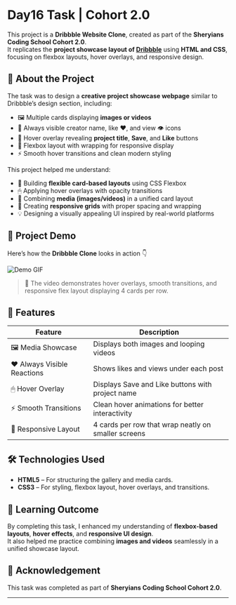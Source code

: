 # Day16 Task | Cohort 2.0

This project is a **Dribbble Website Clone**, created as part of the **Sheryians Coding School Cohort 2.0**.  
It replicates the **project showcase layout of [Dribbble](https://dribbble.com/)** using **HTML and CSS**, focusing on flexbox layouts, hover overlays, and responsive design.

## 📌 About the Project
The task was to design a **creative project showcase webpage** similar to Dribbble’s design section, including:

- 🖼 Multiple cards displaying **images or videos**  
- 💬 Always visible creator name, like ❤️, and view 👁️ icons  
- 🎥 Hover overlay revealing **project title**, **Save**, and **Like** buttons  
- 🧭 Flexbox layout with wrapping for responsive display  
- ⚡ Smooth hover transitions and clean modern styling  

This project helped me understand:

- 📐 Building **flexible card-based layouts** using CSS Flexbox  
- 🖱 Applying hover overlays with opacity transitions  
- 🎨 Combining **media (images/videos)** in a unified card layout  
- 📏 Creating **responsive grids** with proper spacing and wrapping  
- 💡 Designing a visually appealing UI inspired by real-world platforms  


## 🎥 Project Demo
Here’s how the **Dribbble Clone** looks in action 👇

![Demo GIF](./assets/demo.gif)


> 🎥 The video demonstrates hover overlays, smooth transitions, and responsive flex layout displaying 4 cards per row.


## 🚀 Features

| Feature | Description |
|----------|-------------|
| 🖼 Media Showcase | Displays both images and looping videos |
| ❤️ Always Visible Reactions | Shows likes and views under each post |
| 🖱 Hover Overlay | Displays Save and Like buttons with project name |
| ⚡ Smooth Transitions | Clean hover animations for better interactivity |
| 📱 Responsive Layout | 4 cards per row that wrap neatly on smaller screens |


## 🛠️ Technologies Used

- **HTML5** – For structuring the gallery and media cards.  
- **CSS3** – For styling, flexbox layout, hover overlays, and transitions.

## 📖 Learning Outcome
By completing this task, I enhanced my understanding of **flexbox-based layouts**, **hover effects**, and **responsive UI design**.  
It also helped me practice combining **images and videos** seamlessly in a unified showcase layout.


## 🙌 Acknowledgement
This task was completed as part of **Sheryians Coding School Cohort 2.0**.

---